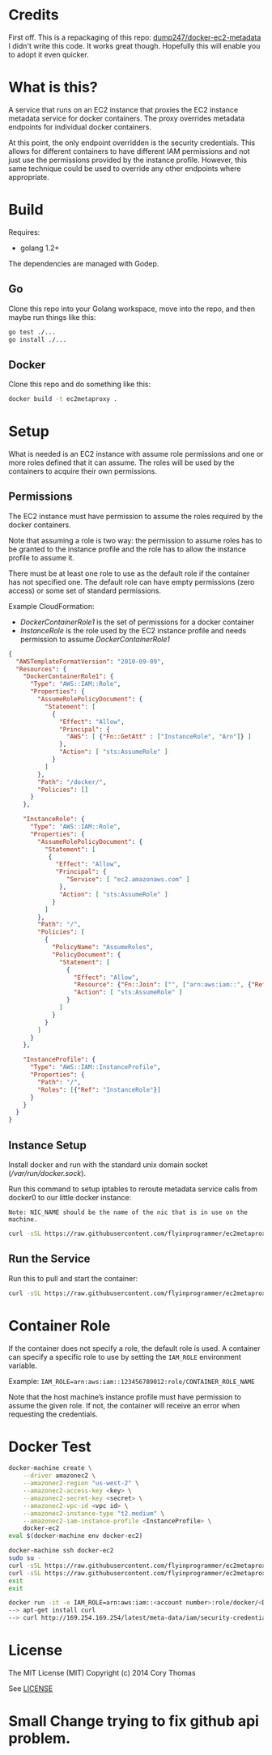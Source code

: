 # Credits
First off. This is a repackaging of this repo: [dump247/docker-ec2-metadata](https://github.com/dump247/docker-ec2-metadata)
I didn't write this code. It works great though. Hopefully this will enable you to adopt
it even quicker.

# What is this?
A service that runs on an EC2 instance that proxies the EC2 instance metadata service
for docker containers. The proxy overrides metadata endpoints for individual docker
containers.

At this point, the only endpoint overridden is the security credentials. This allows
for different containers to have different IAM permissions and not just use the permissions
provided by the instance profile. However, this same technique could be used to override
any other endpoints where appropriate.

# Build

Requires:

* golang 1.2+

The dependencies are managed with Godep.

## Go

Clone this repo into your Golang workspace, move into the repo, and then maybe run things like this:

```bash
go test ./...
go install ./...
```

## Docker

Clone this repo and do something like this:

```bash
docker build -t ec2metaproxy .
```

# Setup

What is needed is an EC2 instance with assume role permissions and one or more roles defined
that it can assume. The roles will be used by the containers to acquire their own permissions.

## Permissions

The EC2 instance must have permission to assume the roles required by the docker containers.

Note that assuming a role is two way: the permission to assume roles has to be granted to the
instance profile and the role has to allow the instance profile to assume it.

There must be at least one role to use as the default role if the container has not specified
one. The default role can have empty permissions (zero access) or some set of standard
permissions.

Example CloudFormation:

* _DockerContainerRole1_ is the set of permissions for a docker container
* _InstanceRole_ is the role used by the EC2 instance profile and needs permission to assume _DockerContainerRole1_

```json
{
  "AWSTemplateFormatVersion": "2010-09-09",
  "Resources": {
    "DockerContainerRole1": {
      "Type": "AWS::IAM::Role",
      "Properties": {
        "AssumeRolePolicyDocument": {
          "Statement": [
            {
              "Effect": "Allow",
              "Principal": {
                "AWS": [ {"Fn::GetAtt" : ["InstanceRole", "Arn"]} ]
              },
              "Action": [ "sts:AssumeRole" ]
            }
          ]
        },
        "Path": "/docker/",
        "Policies": []
      }
    },

    "InstanceRole": {
      "Type": "AWS::IAM::Role",
      "Properties": {
        "AssumeRolePolicyDocument": {
          "Statement": [
           {
             "Effect": "Allow",
             "Principal": {
                "Service": [ "ec2.amazonaws.com" ]
              },
              "Action": [ "sts:AssumeRole" ]
            }
          ]
        },
        "Path": "/",
        "Policies": [
          {
            "PolicyName": "AssumeRoles",
            "PolicyDocument": {
              "Statement": [
                {
                  "Effect": "Allow",
                  "Resource": {"Fn::Join": ["", ["arn:aws:iam::", {"Ref": "AWS::AccountId"}, ":role/docker/*"]]},
                  "Action": [ "sts:AssumeRole" ]
                }
              ]
            }
          }
        ]
      }
    },

    "InstanceProfile": {
      "Type": "AWS::IAM::InstanceProfile",
      "Properties": {
        "Path": "/",
        "Roles": [{"Ref": "InstanceRole"}]
      }
    }
  }
}
```

## Instance Setup

Install docker and run with the standard unix domain socket (_/var/run/docker.sock_).

Run this command to setup iptables to reroute metadata service calls from docker0 to
our little docker instance:

`Note: NIC_NAME should be the name of the nic that is in use on the machine.`

```bash
curl -sSL https://raw.githubusercontent.com/flyinprogrammer/ec2metaproxy/master/firewall_setup.sh | NIC_NAME=eth0 bash
```

## Run the Service

Run this to pull and start the container:

```bash
curl -sSL https://raw.githubusercontent.com/flyinprogrammer/ec2metaproxy/master/start_ec2metaproxy.sh | bash
```

# Container Role

If the container does not specify a role, the default role is used. A container can specify
a specific role to use by setting the `IAM_ROLE` environment variable.

Example: `IAM_ROLE=arn:aws:iam::123456789012:role/CONTAINER_ROLE_NAME`

Note that the host machine’s instance profile must have permission to assume the given role.
If not, the container will receive an error when requesting the credentials.

# Docker Test

```bash
docker-machine create \
    --driver amazonec2 \
    --amazonec2-region "us-west-2" \
    --amazonec2-access-key <key> \
    --amazonec2-secret-key <secret> \
    --amazonec2-vpc-id <vpc id> \
    --amazonec2-instance-type "t2.medium" \
    --amazonec2-iam-instance-profile <InstanceProfile> \
    docker-ec2
eval $(docker-machine env docker-ec2)

docker-machine ssh docker-ec2
sudo su -
curl -sSL https://raw.githubusercontent.com/flyinprogrammer/ec2metaproxy/master/firewall_setup.sh | NIC_NAME=eth0 bash
curl -sSL https://raw.githubusercontent.com/flyinprogrammer/ec2metaproxy/master/start_ec2metaproxy.sh | bash -s -- --verbose
exit
exit

docker run -it -e IAM_ROLE=arn:aws:iam::<account number>:role/docker/<DockerContainerRole1> ubuntu:14.04 /bin/bash
--> apt-get install curl
--> curl http://169.254.169.254/latest/meta-data/iam/security-credentials/ && echo
```

# License

The MIT License (MIT)
Copyright (c) 2014 Cory Thomas

See [LICENSE](LICENSE)

# Small Change trying to fix github api problem.

